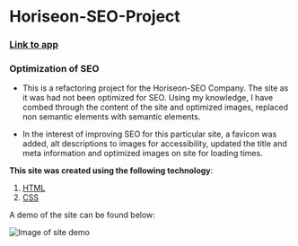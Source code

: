 # Horiseon-SEO-Project

### [Link to app](https://b00000001.github.io/Horiseon-SEO-Project/)

### Optimization of SEO

- This is a refactoring project for the Horiseon-SEO Company. The site as it was had not been optimized for SEO. Using my knowledge, I have combed through the content of the site and optimized images, replaced non semantic elements with semantic elements.

- In the interest of improving SEO for this particular site, a favicon was added, alt descriptions to images for accessibility, updated the title and meta information and optimized images on site for loading times.

**This site was created using the following technology**:

1. [HTML](https://www.w3schools.com/html/)
2. [CSS](https://www.w3schools.com/css/)

A demo of the site can be found below:

![Image of site demo](./assets/images/sitedemoPNG.PNG)
